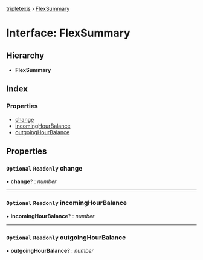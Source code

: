 [tripletexjs](../README.md) › [FlexSummary](flexsummary.md)

# Interface: FlexSummary

## Hierarchy

* **FlexSummary**

## Index

### Properties

* [change](flexsummary.md#optional-readonly-change)
* [incomingHourBalance](flexsummary.md#optional-readonly-incominghourbalance)
* [outgoingHourBalance](flexsummary.md#optional-readonly-outgoinghourbalance)

## Properties

### `Optional` `Readonly` change

• **change**? : *number*

___

### `Optional` `Readonly` incomingHourBalance

• **incomingHourBalance**? : *number*

___

### `Optional` `Readonly` outgoingHourBalance

• **outgoingHourBalance**? : *number*
